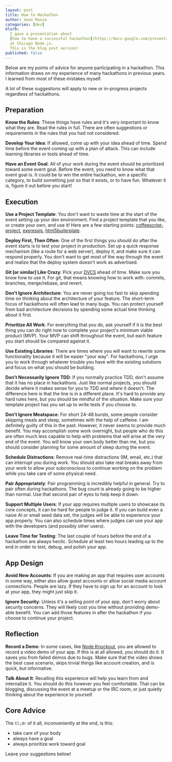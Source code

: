 ```yaml
---
layout: post
title: How to Hackathon
author: Sean Massa
categories: [dev]
blurb:
  I gave a presentation about
  [how to have a successful hackathon](https://docs.google.com/presentation/d/1s5OHHfzlmzhXp7hthjjHD7fREj2xavI3MZ6c9Q9D0aE/edit?usp=sharing)
  at Chicago Node.js.
  This is the blog post version!
published: false
---
```


Below are my points of advice for anyone participating in a hackathon.
This information draws on my experience
of many hackathons in previous years.
I learned from most of these mistakes myself.

A lot of these suggestions will apply to new or in-progress projects
regardless of hackathons.


## Preparation

**Know the Rules**:
These things have rules
and it's very important to know what they are.
Read the rules in full.
There are often suggestions or requirements in the rules
that you had not considered.

**Develop Your Idea**:
If allowed, come up with your idea ahead of time.
Spend time before the event coming up with a plan of attack.
This can include learning libraries or tools ahead of time.

**Have an Event Goal**:
All of your work during the event should be prioritized toward some event goal.
Before the event, you need to know what that event goal is.
It could be to win the entire hackathon,
win a specific category,
to build something just so that it exists,
or to have fun.
Whatever it is, figure it out before you start!


## Execution

**Use a Project Template**:
You don't want to waste time at the start of the event setting up your dev environment.
Find a project template that you like, or create your own, and use it!
Here are a few starting points:
[coffeescript-project](https://github.com/michaelficarra/coffeescript-project),
[expressjs](http://expressjs.com/guide.html#executable),
[html5builerplate](http://html5boilerplate.com).

**Deploy First, Then Often**:
One of the first things you should do after the event starts
is to test your project in production.
Set up a quick response mechanism (like a route for a web server),
deploy it, and make sure it can respond properly.
You don't want to get most of the way through the event
and realize that the deploy system doesn't work as advertised.

**Git [or similar] Like Crazy**:
Pick your [DVCS](http://en.wikipedia.org/wiki/Distributed_revision_control)
ahead of time.
Make sure you know how to use it.
For git, that means knowing how to work with: commits, branches, merge/rebase, and revert.

**Don’t Ignore Architecture**:
You are never going too fast to skip spending time
on thinking about the architecture of your feature.
The short-term focus of hackathons will often lead to many bugs.
You can protect yourself from bad architecture decisions
by spending some actual time thinking about it first.

**Prioritize All Work**:
For everything that you do,
ask yourself if it is the best thing you can do right now
to complete your project's minimum viable product (MVP).
Your MVP can shift throughout the event,
but each feature you start should be compared against it.

**Use Existing Libraries**:
There are times where you will want to rewrite some functionality
because it will be easier "your way".
For hackathons, I urge you to work through
whatever trouble you have with the existing solutions
and focus on what you should be building.

**Don’t Necessarily Ignore TDD**:
If you normally practice TDD,
don't assume that it has no place in hackathons.
Just like normal projects,
you should decide where it makes sense
for you to TDD and where it doesn't.
The difference here is that the line is in a different place.
It's hard to provide any hard rules here,
but you should be mindful of the situation.
Make sure your template project has you
set up to write tests if you choose to.

**Don’t Ignore Meatspace**:
For short 24-48 bursts,
some people consider skipping meals and sleep,
sometimes with the help of caffeine.
I am definitely guilty of this in the past.
However, it never seems to provide much benefit.
You may accomplish some work overnight,
but people who do this are often much less capable
to help with problems that will arise at the very end of the event.
You will know your own body better than me,
but you should consider planning for
some amount of sleep during the event.

**Schedule Distractions**:
Remove real-time distractions (IM, email, etc.)
that can interrupt you during work.
You should also take real breaks away from your work
to allow your subconscious to continue working on the problem
while you take care of some physical need.

**Pair Appropriately**:
Pair programming is incredibly helpful in general.
Try to pair often during hackathons.
The bug count is already going to be higher than normal.
Use that second pair of eyes to help keep it down.

**Support Multiple Users**:
If your app requires multiple users to showcase its core concepts,
it can be hard for people to judge it.
If you can build even a naive AI or small seed data set,
the judges will be able to experience your app properly.
You can also schedule times where judges can use your app
with the developers (and possibly other users).

**Leave Time for Testing**:
The last couple of hours before the end of a hackathon are always hectic.
Schedule at least two hours leading up to the end
in order to test, debug, and polish your app.


## App Design

**Avoid New Accounts**:
If you are making an app that requires user accounts in some way,
either also allow guest accounts or
allow social media account connections.
People are lazy.
If they have to sign up for an account to look at your app,
they might just skip it.

**Ignore Security**:
Unless it's a selling point of your app,
don't worry about security concerns.
They will likely cost you time without providing demo-able benefit.
You can add those features in after the hackathon
if you choose to continue your project.


## Reflection

**Record a Demo**:
In some cases, like [Node Knockout](http://nodeknockout.com/),
you are allowed to record a video demo of your app.
If this is at all allowed, you should do it.
It saves you from failed demos due to bugs.
Make sure that the video shows the best case scenario,
skips trivial things like account creation,
and is quick, but informative.

**Talk About It**:
Recalling this experience will help you
learn from and internalize it.
You should do this however you feel comfortable.
That can be blogging,
discussing the event at a meetup or the IRC room,
or just quietly thinking about the experience to yourself.


## Core Advice

The `tl;dr` of it all, inconveniently at the end, is this:

* take care of your body
* always have a goal
* always prioritize work toward goal

Leave your suggestions below!
